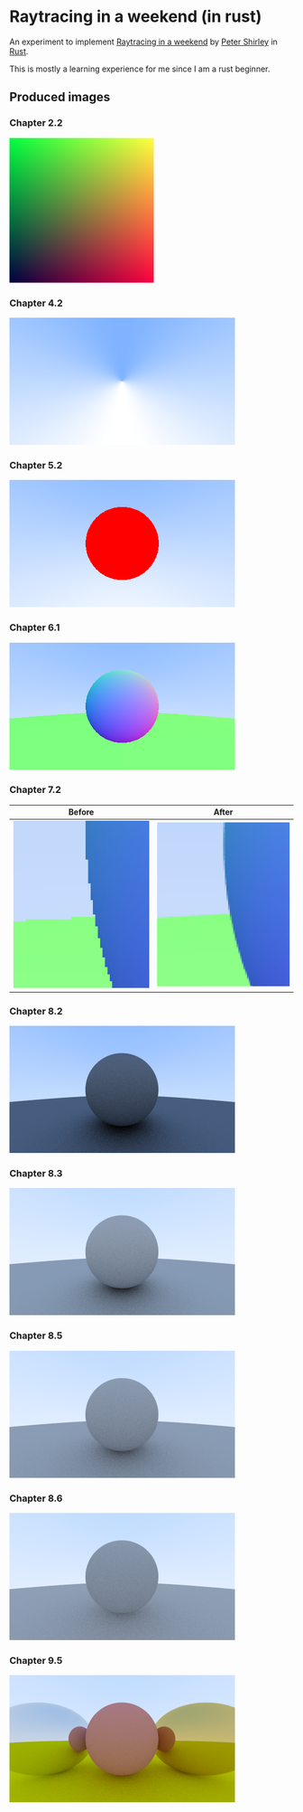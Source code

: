 # Raytracing in a weekend (in rust)

An experiment to implement [Raytracing in a weekend](https://raytracing.github.io/books/RayTracingInOneWeekend.html) by [Peter Shirley](https://github.com/petershirley) in [Rust](https://www.rust-lang.org/).

This is mostly a learning experience for me since I am a rust beginner.

## Produced images

### Chapter 2.2

![](./images/chapter-02-2.png)

### Chapter 4.2

![](./images/chapter-04-2.png)

### Chapter 5.2

![](./images/chapter-05-2.png)

### Chapter 6.1

![](./images/chapter-06-1.png)

### Chapter 7.2

|                 Before                 |                 After                 |
| :------------------------------------: | :-----------------------------------: |
| ![](./images/chapter-07-02-before.png) | ![](./images/chapter-07-02-after.png) |

### Chapter 8.2

![](./images/chapter-08-2.png)

### Chapter 8.3

![](./images/chapter-08-3.png)

### Chapter 8.5

![](./images/chapter-08-5.png)

### Chapter 8.6

![](./images/chapter-08-6.png)

### Chapter 9.5

![](./images/chapter-09-5.png)
